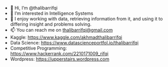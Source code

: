 - 👋 Hi, I’m @thalibarrifqi
- 👀 I’m interested in Intelligence Systems
- 🌱 I enjoy working with data, retrieving information from it, and using it to differing insight and problems solving.
- 📫 You can reach me on thalibarrifqi@gmail.com
- Kaggle: https://www.kaggle.com/akhmadthalibarrifqi
- Data Science: https://www.datascienceportfol.io/thalibarrifqi
- Competitive Programming: https://www.hackerrank.com/2210171009_rifqi
- Wordpress: https://upperstairs.wordpress.com

<!---
thalibarrifqi/thalibarrifqi is a ✨ special ✨ repository because its `README.md` (this file) appears on your GitHub profile.
You can click the Preview link to take a look at your changes.
--->
